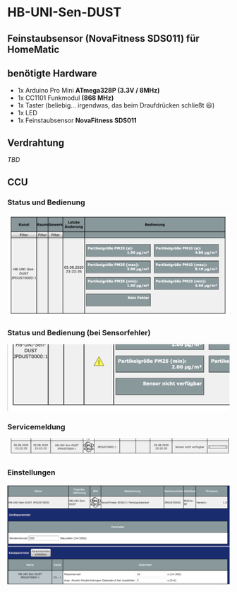 # HB-UNI-Sen-DUST
## Feinstaubsensor (NovaFitness SDS011) für HomeMatic 

## benötigte Hardware
* 1x Arduino Pro Mini **ATmega328P (3.3V / 8MHz)**
* 1x CC1101 Funkmodul **(868 MHz)**
* 1x Taster (beliebig... irgendwas, das beim Draufdrücken schließt :smiley:)
* 1x LED 
* 1x Feinstaubsensor **NovaFitness SDS011**

## Verdrahtung
_TBD_

## CCU
### Status und Bedienung
![Bedienung](Images/CCU_Bedienung.png)

### Status und Bedienung (bei Sensorfehler)
![DPFehler](Images/CCU_DP_Fehler.png)

### Servicemeldung
![Servicemeldung](Images/CCU_Servicemeldung.png)

### Einstellungen
![Einstellungen](Images/CCU_Einstellungen.png)


